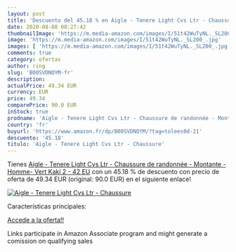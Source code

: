 ```yaml
---
layout: post
title: 'Descuento del 45.18 % en Aigle - Tenere Light Cvs Ltr - Chaussure'
date: 2020-08-08 08:27:42
thumbnailImage: 'https://m.media-amazon.com/images/I/51t42WuTyNL._SL200_.jpg'
image: 'https://m.media-amazon.com/images/I/51t42WuTyNL._SL200_.jpg'
images: [ 'https://m.media-amazon.com/images/I/51t42WuTyNL._SL200_.jpg' ]
comments: true
category: ofertas
author: ring
slug: 'B00SVDNOYM-fr'
description:
actualPrice: 49.34 EUR
currency: EUR
price: 49.34
comparePrice: 90.0 EUR
inStock: true
prodname: 'Aigle - Tenere Light Cvs Ltr - Chaussure de randonnée - Montante - Homme- Vert  Kaki 2  - 42 EU'
country: 'fr'
buyurl: 'https://www.amazon.fr/dp/B00SVDNOYM/?tag=tolees0d-21'
descuento: '45.18'
titulo: 'Aigle - Tenere Light Cvs Ltr - Chaussure'
---
```


Tienes [Aigle - Tenere Light Cvs Ltr - Chaussure de randonnée - Montante - Homme- Vert  Kaki 2  - 42 EU](https://www.amazon.fr/dp/B00SVDNOYM/?tag=tolees0d-21) con un 45.18 % de descuento con precio de oferta de 49.34 EUR (original: 90.0 EUR) en el siguiente enlace!

[![Aigle - Tenere Light Cvs Ltr - Chaussure](https://m.media-amazon.com/images/I/51t42WuTyNL._SL200_.jpg)](https://www.amazon.fr/dp/B00SVDNOYM/?tag=tolees0d-21)

Características principales:


[Accede a la oferta!!](https://www.amazon.fr/dp/B00SVDNOYM/?tag=tolees0d-21)

Links participate in Amazon Associate program and might generate a comission on qualifying sales


